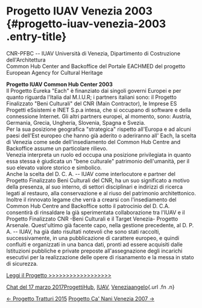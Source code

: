 Progetto IUAV Venezia 2003 {#progetto-iuav-venezia-2003 .entry-title}
==========================

CNR-PFBC -- IUAV Università di Venezia, Dipartimento di Costruzione dell'Architettura\
Common Hub Center and Backoffice del Portale EACHMED del progetto European Agency  for Cultural Heritage

**Progetto IUAV Common Hub Center 2003**\
Il Progetto Eureka "Each" è finanziato dai singoli governi Europei  e per quanto riguarda l'Italia dal M.I.U.R; i partners italiani sono: il Progetto Finalizzato "Beni Culturali" del CNR (Main Contractor), le Imprese ES  Progetti eSsistemi e INET S.p.a intesa, che si occupano di software e della connessione Internet. Gli altri partners europei, al momento, sono: Austria, Germania, Grecia, Ungheria, Slovenia, Spagna e Svezia.\
Per la sua posizione  geografica "strategica" rispetto all'Europa e ad alcuni paesi dell'Est europeo che hanno già aderito o aderiranno all' Each, la scelta di Venezia come sede dell'insediamento del Common Hub Centre and Backoffice assume un particolare rilievo.\
Venezia interpreta un ruolo ed occupa una posizione privilegiata in quanto essa stessa è giudicata un "bene culturale" patrimonio dell'umanità, per il suo elevato valore storico e simbolico.\
Anche la scelta del D. C. A. -- IUAV come interlocutore e partner del Progetto Finalizzato Beni Culturali del CNR, ha un suo significato a motivo della presenza, al suo interno, di settori disciplinari e indirizzi di ricerca  legati al restauro, alla conservazione e al riuso del patrimonio architettonico. Inoltre il rinnovato legame che verrà a crearsi con l'insediamento del Common  Hub Centre and Backoffice  sotto il patrocinio del D. C.A. consentirà di rinsaldare la già sperimentata collaborazione tra l'IUAV e il Progetto Finalizzato CNR -Beni Culturali  e il Target Venezia- Progetto Arsenale. Quest'ultimo già facente capo, nella gestione precedente, al D. P. A. -- IUAV, ha già dato risultati notevoli che sono stati raccolti, successivamente, in una pubblicazione di carattere europeo, e quindi confluiti e organizzati in una banca dati, pronti ad essere acquisiti dalle Istituzioni pubbliche e private preposte all'assegnazione degli incarichi esecutivi per la realizzazione delle opere di risanamento e la messa in stato di sicurezza.

[Leggi il Progetto \>\>\>\>\>\>\>\>\>\>\>\>\>\>\>\>\>\>](wp-content/uploads/2017/03/Progetto-IUAV-Venezia-2003.pdf)

[Chat del 17 marzo 2017](index66f9.html?p=729 "Permalink a Progetto IUAV Venezia 2003")[Progetti](index0b40.html?cat=9)[Hub](index0c17.html?tag=hub), [IUAV](index6923.html?tag=iuav), [Venezia](index05f5.html?tag=venezia)[angelo](indexcd64.html?author=1 "Vedi tutti gli articoli di angelo"){.url .fn .n}

[← Progetto Tratturi 2015](indexd13e.html?p=719) [Progetto Ca' Nani Venezia 2007 →](index7458.html?p=734)

